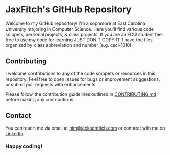# JaxFitch's GitHub Repository

Welcome to my GitHub repository! I'm a sophmore at East Carolina University majoring in Computer Science. Here you'll find various code snippets, personal projects, & class projects.
If you are an ECU student feel free to use my code for learning JUST DON'T COPY IT. I have the files organized by class abbreviation and number (e.g. csci-1010).

## Contributing

I welcome contributions to any of the code snippets or resources in this repository. Feel free to open issues for bugs or improvement suggestions, or submit pull requests with enhancements.

Please follow the contribution guidelines outlined in [CONTRIBUTING.md](https://github.com/JaxFitch/Code/blob/main/CONTRIBUTING.md) before making any contributions.

## Contact

You can reach me via email at [him@jacksonfitch.com](mailto:him@jacksonfitch.com) or connect with me on [LinkedIn](https://www.linkedin.com/in/jackson-fitch-1a48a629b/).

### Happy coding!
